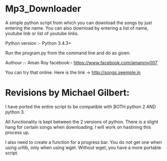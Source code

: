 # Mp3_Downloader
A simple python script from which you can download the songs by just entering the name. You can also download by entering a list of name, youtube link or list of youtube links.


Python version :- Python 3.4.3+

Run the program.py from the command line and do as given. 


Authour :- Aman Roy
facebook:- https://www.facebook.com/amanroy007

You can try that online. Here is the link ->  http://songs.seemple.in

# Revisions by Michael Gilbert:

I have ported the entire script to be compatible with BOTH python 2
AND python 3.

All functionality is kept between the 2 versions of python. There is a 
slight hang for certain songs when downloading. I will work on hastining
this process up.

I also need to create a function for a progress bar. You do not get one
when using urllib, only when using wget. Without wget, you have a more
portable script.
